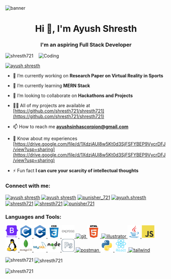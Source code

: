 <img src="https://user-images.githubusercontent.com/74038190/235224431-e8c8c12e-6826-47f1-89fb-2ddad83b3abf.gif" alt="banner" width="1280px" height="640px">
<h1 align="center">Hi 👋, I'm Ayush Shresth</h1>
<h3 align="center">I'm an aspiring Full Stack Developer</h3>
<img align= "right" alt= "Coding" width="400" src="https://media0.giphy.com/media/v1.Y2lkPTc5MGI3NjExcjl0aXpoNHBtYjhweGR1NXN5ZXVmbXFodnp1M2ZrN2d6ejd1bWw4MiZlcD12MV9pbnRlcm5hbF9naWZfYnlfaWQmY3Q9Zw/qgQUggAC3Pfv687qPC/giphy.webp">

<p align="left"> <img src="https://komarev.com/ghpvc/?username=shresth721&label=Profile%20views&color=0e75b6&style=flat" alt="shresth721" /> </p>

<p align="left"> <a href="https://twitter.com/ayush shresth" target="blank"><img src="https://img.shields.io/twitter/follow/ayush shresth?logo=twitter&style=for-the-badge" alt="ayush shresth" /></a> </p>

- 🔭 I’m currently working on **Research Paper on Virtual Reality in Sports**

- 🌱 I’m currently learning **MERN Stack**

- 👯 I’m looking to collaborate on **Hackathons and Projects**

- 👨‍💻 All of my projects are available at [https://github.com/shresth721/shresth721](https://github.com/shresth721/shresth721)

- 📫 How to reach me **ayushsinhascorpion@gmail.com**

- 📄 Know about my experiences [https://drive.google.com/file/d/1XdzjAUl8w5Kt0d3SjFSFYBEP9VycrDFJ/view?usp=sharing](https://drive.google.com/file/d/1XdzjAUl8w5Kt0d3SjFSFYBEP9VycrDFJ/view?usp=sharing)

- ⚡ Fun fact **I can cure your scarcity of intellectual thoughts**

<h3 align="left">Connect with me:</h3>
<p align="left">
<a href="https://twitter.com/ayush shresth" target="blank"><img align="center" src="https://raw.githubusercontent.com/rahuldkjain/github-profile-readme-generator/master/src/images/icons/Social/twitter.svg" alt="ayush shresth" height="30" width="40" /></a>
<a href="https://linkedin.com/in/ayush shresth" target="blank"><img align="center" src="https://raw.githubusercontent.com/rahuldkjain/github-profile-readme-generator/master/src/images/icons/Social/linked-in-alt.svg" alt="ayush shresth" height="30" width="40" /></a>
<a href="https://kaggle.com/punisher_721" target="blank"><img align="center" src="https://raw.githubusercontent.com/rahuldkjain/github-profile-readme-generator/master/src/images/icons/Social/kaggle.svg" alt="punisher_721" height="30" width="40" /></a>
<a href="https://instagram.com/ayuxh.shresth" target="blank"><img align="center" src="https://raw.githubusercontent.com/rahuldkjain/github-profile-readme-generator/master/src/images/icons/Social/instagram.svg" alt="ayuxh.shresth" height="30" width="40" /></a>
<a href="https://www.hackerrank.com/shresth721" target="blank"><img align="center" src="https://raw.githubusercontent.com/rahuldkjain/github-profile-readme-generator/master/src/images/icons/Social/hackerrank.svg" alt="shresth721" height="30" width="40" /></a>
<a href="https://www.leetcode.com/shresth721" target="blank"><img align="center" src="https://raw.githubusercontent.com/rahuldkjain/github-profile-readme-generator/master/src/images/icons/Social/leet-code.svg" alt="shresth721" height="30" width="40" /></a>
<a href="https://discord.gg/punisher721" target="blank"><img align="center" src="https://raw.githubusercontent.com/rahuldkjain/github-profile-readme-generator/master/src/images/icons/Social/discord.svg" alt="punisher721" height="30" width="40" /></a>
</p>

<h3 align="left">Languages and Tools:</h3>
<p align="left"> <a href="https://getbootstrap.com" target="_blank" rel="noreferrer"> <img src="https://raw.githubusercontent.com/devicons/devicon/master/icons/bootstrap/bootstrap-plain-wordmark.svg" alt="bootstrap" width="40" height="40"/> </a> <a href="https://www.cprogramming.com/" target="_blank" rel="noreferrer"> <img src="https://raw.githubusercontent.com/devicons/devicon/master/icons/c/c-original.svg" alt="c" width="40" height="40"/> </a> <a href="https://www.w3schools.com/cpp/" target="_blank" rel="noreferrer"> <img src="https://raw.githubusercontent.com/devicons/devicon/master/icons/cplusplus/cplusplus-original.svg" alt="cplusplus" width="40" height="40"/> </a> <a href="https://www.w3schools.com/css/" target="_blank" rel="noreferrer"> <img src="https://raw.githubusercontent.com/devicons/devicon/master/icons/css3/css3-original-wordmark.svg" alt="css3" width="40" height="40"/> </a> <a href="https://expressjs.com" target="_blank" rel="noreferrer"> <img src="https://raw.githubusercontent.com/devicons/devicon/master/icons/express/express-original-wordmark.svg" alt="express" width="40" height="40"/> </a> <a href="https://git-scm.com/" target="_blank" rel="noreferrer"> <img src="https://www.vectorlogo.zone/logos/git-scm/git-scm-icon.svg" alt="git" width="40" height="40"/> </a> <a href="https://www.w3.org/html/" target="_blank" rel="noreferrer"> <img src="https://raw.githubusercontent.com/devicons/devicon/master/icons/html5/html5-original-wordmark.svg" alt="html5" width="40" height="40"/> </a> <a href="https://www.adobe.com/in/products/illustrator.html" target="_blank" rel="noreferrer"> <img src="https://www.vectorlogo.zone/logos/adobe_illustrator/adobe_illustrator-icon.svg" alt="illustrator" width="40" height="40"/> </a> <a href="https://www.java.com" target="_blank" rel="noreferrer"> <img src="https://raw.githubusercontent.com/devicons/devicon/master/icons/java/java-original.svg" alt="java" width="40" height="40"/> </a> <a href="https://developer.mozilla.org/en-US/docs/Web/JavaScript" target="_blank" rel="noreferrer"> <img src="https://raw.githubusercontent.com/devicons/devicon/master/icons/javascript/javascript-original.svg" alt="javascript" width="40" height="40"/> </a> <a href="https://www.linux.org/" target="_blank" rel="noreferrer"> <img src="https://raw.githubusercontent.com/devicons/devicon/master/icons/linux/linux-original.svg" alt="linux" width="40" height="40"/> </a> <a href="https://www.mongodb.com/" target="_blank" rel="noreferrer"> <img src="https://raw.githubusercontent.com/devicons/devicon/master/icons/mongodb/mongodb-original-wordmark.svg" alt="mongodb" width="40" height="40"/> </a> <a href="https://www.mysql.com/" target="_blank" rel="noreferrer"> <img src="https://raw.githubusercontent.com/devicons/devicon/master/icons/mysql/mysql-original-wordmark.svg" alt="mysql" width="40" height="40"/> </a> <a href="https://nodejs.org" target="_blank" rel="noreferrer"> <img src="https://raw.githubusercontent.com/devicons/devicon/master/icons/nodejs/nodejs-original-wordmark.svg" alt="nodejs" width="40" height="40"/> </a> <a href="https://www.photoshop.com/en" target="_blank" rel="noreferrer"> <img src="https://raw.githubusercontent.com/devicons/devicon/master/icons/photoshop/photoshop-line.svg" alt="photoshop" width="40" height="40"/> </a> <a href="https://postman.com" target="_blank" rel="noreferrer"> <img src="https://www.vectorlogo.zone/logos/getpostman/getpostman-icon.svg" alt="postman" width="40" height="40"/> </a> <a href="https://www.python.org" target="_blank" rel="noreferrer"> <img src="https://raw.githubusercontent.com/devicons/devicon/master/icons/python/python-original.svg" alt="python" width="40" height="40"/> </a> <a href="https://reactjs.org/" target="_blank" rel="noreferrer"> <img src="https://raw.githubusercontent.com/devicons/devicon/master/icons/react/react-original-wordmark.svg" alt="react" width="40" height="40"/> </a> <a href="https://tailwindcss.com/" target="_blank" rel="noreferrer"> <img src="https://www.vectorlogo.zone/logos/tailwindcss/tailwindcss-icon.svg" alt="tailwind" width="40" height="40"/> </a> </p>

<p><img align="left" src="https://github-readme-stats.vercel.app/api/top-langs?username=shresth721&show_icons=true&locale=en&layout=compact" alt="shresth721" /></p>

<p>&nbsp;<img align="center" src="https://github-readme-stats.vercel.app/api?username=shresth721&show_icons=true&locale=en" alt="shresth721" /></p>

<p><img align="center" src="https://github-readme-streak-stats.herokuapp.com/?user=shresth721&" alt="shresth721" /></p>
